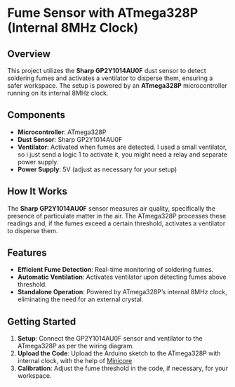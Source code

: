 # Fume Sensor with ATmega328P (Internal 8MHz Clock)

## Overview
This project utilizes the **Sharp GP2Y1014AU0F** dust sensor to detect soldering fumes and activates a ventilator to disperse them, ensuring a safer workspace. The setup is powered by an **ATmega328P** microcontroller running on its internal 8MHz clock.

## Components
- **Microcontroller**: ATmega328P
- **Dust Sensor**: Sharp GP2Y1014AU0F
- **Ventilator**: Activated when fumes are detected. I used a small ventilator, so i just send a logic 1 to activate it, you might need a relay and separate power supply.
- **Power Supply**: 5V (adjust as necessary for your setup)

## How It Works
The **Sharp GP2Y1014AU0F** sensor measures air quality, specifically the presence of particulate matter in the air. The ATmega328P processes these readings and, if the fumes exceed a certain threshold, activates a ventilator to disperse them.

## Features
- **Efficient Fume Detection**: Real-time monitoring of soldering fumes.
- **Automatic Ventilation**: Activates ventilator upon detecting fumes above threshold.
- **Standalone Operation**: Powered by ATmega328P’s internal 8MHz clock, eliminating the need for an external crystal.

## Getting Started
1. **Setup**: Connect the GP2Y1014AU0F sensor and ventilator to the ATmega328P as per the wiring diagram.
2. **Upload the Code**: Upload the Arduino sketch to the ATmega328P with internal clock, with the help of [Minicore](https://github.com/MCUdude/MiniCore/)
3. **Calibration**: Adjust the fume threshold in the code, if necessary, for your workspace.
